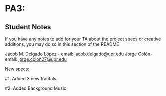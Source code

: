 # PA3: 

## Student Notes
If you have any notes to add for your TA about the project specs or creative additions, you may do so in this section of the README

Jacob M. Delgado López - email: jacob.delgado@upr.edu
Jorge Colón- email: jorge.colon27@upr.edu

New specs:

#1. Added 3 new fractals.

#2. Added Background Music
